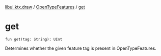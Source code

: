 [libui.ktx.draw](../README.md) / [OpenTypeFeatures](README.md) / [get](get.md)

# get

`fun get(tag: String): UInt`

Determines whether the given feature tag is present in OpenTypeFeatures.

